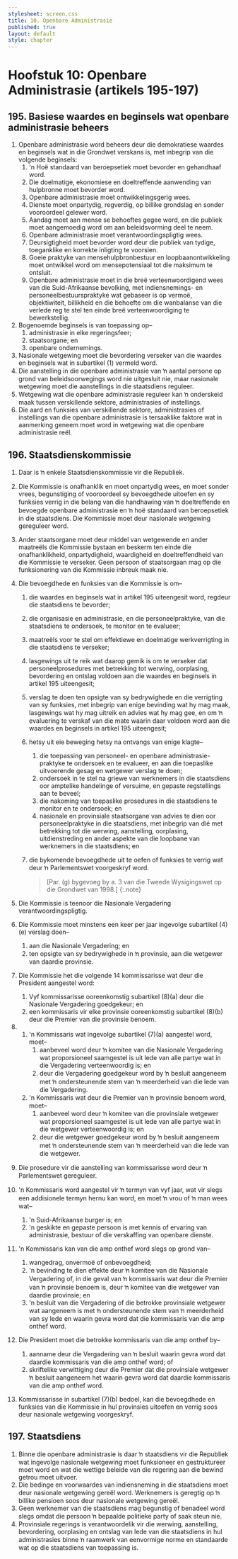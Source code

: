 ```yaml
---
stylesheet: screen.css
title: 10. Openbare Administrasie
published: true
layout: default
style: chapter
---
```


# Hoofstuk 10: Openbare Administrasie (artikels 195-197)

## 195. Basiese waardes en beginsels wat openbare administrasie beheers

1.	Openbare administrasie word beheers deur die demokratiese waardes en beginsels wat in die Grondwet verskans is, met inbegrip van die volgende beginsels:
	1.	'n Hoë standaard van beroepsetiek moet bevorder en gehandhaaf word.
	1.	Die doelmatige, ekonomiese en doeltreffende aanwending van hulpbronne moet bevorder word.
	1.	Openbare administrasie moet ontwikkelingsgerig wees.
	1.	Dienste moet onpartydig, regverdig, op billike grondslag en sonder vooroordeel gelewer word.
	1.	Aandag moet aan mense se behoeftes gegee word, en die publiek moet aangemoedig word om aan beleidsvorming deel te neem.
	1.	Openbare administrasie moet verantwoordingspligtig wees.
	1.	Deursigtigheid moet bevorder word deur die publiek van tydige, toeganklike en korrekte inligting te voorsien.
	1.	Goeie praktyke van mensehulpbronbestuur en loopbaanontwikkeling moet ontwikkel word om mensepotensiaal tot die maksimum te ontsluit.
	1.	Openbare administrasie moet in die breë verteenwoordigend wees van die Suid-Afrikaanse bevolking, met indiensnemings- en personeelbestuurspraktyke wat gebaseer is op vermoë, objektiwiteit, billikheid en die behoefte om die wanbalanse van die verlede reg te stel ten einde breë verteenwoordiging te bewerkstellig.
2.	Bogenoemde beginsels is van toepassing op–
	1.	administrasie in elke regeringsfeer;
	1.	staatsorgane; en
	1.	openbare ondernemings.
3.	Nasionale wetgewing moet die bevordering verseker van die waardes en beginsels wat in subartikel (1) vermeld word.
4.	Die aanstelling in die openbare administrasie van ŉ aantal persone op grond van beleidsoorwegings word nie uitgesluit nie, maar nasionale wetgewing moet die aanstellings in die staatsdiens reguleer.
5.	Wetgewing wat die openbare administrasie reguleer kan ŉ onderskeid maak tussen verskillende sektore, administrasies of instellings.
6.	Die aard en funksies van verskillende sektore, administrasies of instellings van die openbare administrasie is tersaaklike faktore wat in aanmerking geneem moet word in wetgewing wat die openbare administrasie reël.

## 196. Staatsdienskommissie

1.	Daar is ŉ enkele Staatsdienskommissie vir die Republiek.
2.	Die Kommissie is onafhanklik en moet onpartydig wees, en moet sonder vrees, begunstiging of vooroordeel sy bevoegdhede uitoefen en sy funksies verrig in die belang van die handhawing van ŉ doeltreffende en bevoegde openbare administrasie en ŉ hoë standaard van beroepsetiek in die staatsdiens. Die Kommissie moet deur nasionale wetgewing gereguleer word.
3.	Ander staatsorgane moet deur middel van wetgewende en ander maatreëls die Kommissie bystaan en beskerm ten einde die onafhanklikheid, onpartydigheid, waardigheid en doeltreffendheid van die Kommissie te verseker. Geen persoon of staatsorgaan mag op die funksionering van die Kommissie inbreuk maak nie.
4.	Die bevoegdhede en funksies van die Kommissie is om–
	1.	die waardes en beginsels wat in artikel 195 uiteengesit word, regdeur die staatsdiens te bevorder;
	1.	die organisasie en administrasie, en die personeelpraktyke, van die staatsdiens te ondersoek, te monitor en te evalueer;
	1.	maatreëls voor te stel om effektiewe en doelmatige werkverrigting in die staatsdiens te verseker;
	1.	lasgewings uit te reik wat daarop gemik is om te verseker dat personeelprosedures met betrekking tot werwing, oorplasing, bevordering en ontslag voldoen aan die waardes en beginsels in artikel 195 uiteengesit;
	1.	verslag te doen ten opsigte van sy bedrywighede en die verrigting van sy funksies, met inbegrip van enige bevinding wat hy mag maak, lasgewings wat hy mag uitreik en advies wat hy mag gee, en om ŉ evaluering te verskaf van die mate waarin daar voldoen word aan die waardes en beginsels in artikel 195 uiteengesit;
	1.	hetsy uit eie beweging hetsy na ontvangs van enige klagte–
		1.	die toepassing van personeel- en openbare administrasie-praktyke te ondersoek en te evalueer, en aan die toepaslike uitvoerende gesag en wetgewer verslag te doen;
		1.	ondersoek in te stel na griewe van werknemers in die staatsdiens oor amptelike handelinge of versuime, en gepaste regstellings aan te beveel;
		1.	die nakoming van toepaslike prosedures in die staatsdiens te monitor en te ondersoek; en
		1.	nasionale en provinsiale staatsorgane van advies te dien oor personeelpraktyke in die staatsdiens, met inbegrip van dié met betrekking tot die werwing, aanstelling, oorplasing, uitdienstreding en ander aspekte van die loopbane van werknemers in die staatsdiens; en
	1.	die bykomende bevoegdhede uit te oefen of funksies te verrig wat deur ŉ Parlementswet voorgeskryf word.

		> [Par. (g) bygevoeg by a. 3 van die Tweede Wysigingswet op die Grondwet van 1998.]
		{:.note}

5.	Die Kommissie is teenoor die Nasionale Vergadering verantwoordingspligtig.
6.	Die Kommissie moet minstens een keer per jaar ingevolge subartikel (4)(e) verslag doen–
	1.	aan die Nasionale Vergadering; en
	1.	ten opsigte van sy bedrywighede in ŉ provinsie, aan die wetgewer van daardie provinsie.
7.	Die Kommissie het die volgende 14 kommissarisse wat deur die President aangestel word:
	1.	Vyf kommissarisse ooreenkomstig subartikel (8)(a) deur die Nasionale Vergadering goedgekeur; en
	1.	een kommissaris vir elke provinsie ooreenkomstig subartikel (8)(b) deur die Premier van die provinsie benoem.
8.	
	1.	'n Kommissaris wat ingevolge subartikel (7)(a) aangestel word, moet–
		1.	aanbeveel word deur ŉ komitee van die Nasionale Vergadering wat proporsioneel saamgestel is uit lede van alle partye wat in die Vergadering verteenwoordig is; en
		1.	deur die Vergadering goedgekeur word by ŉ besluit aangeneem met ŉ ondersteunende stem van ŉ meerderheid van die lede van die Vergadering.
	1.	'n Kommissaris wat deur die Premier van ŉ provinsie benoem word, moet–
		1.	aanbeveel word deur ŉ komitee van die provinsiale wetgewer wat proporsioneel saamgestel is uit lede van alle partye wat in die wetgewer verteenwoordig is; en
		1.	deur die wetgewer goedgekeur word by ŉ besluit aangeneem met ŉ ondersteunende stem van ŉ meerderheid van die lede van die wetgewer.
9.	Die prosedure vir die aanstelling van kommissarisse word deur ŉ Parlementswet gereguleer.
10.	'n Kommissaris word aangestel vir ŉ termyn van vyf jaar, wat vir slegs een addisionele termyn hernu kan word, en moet ŉ vrou of ŉ man wees wat–
	1.	'n Suid-Afrikaanse burger is; en
	1.	'n geskikte en gepaste persoon is met kennis of ervaring van administrasie, bestuur of die verskaffing van openbare dienste.
11.	'n Kommissaris kan van die amp onthef word slegs op grond van–
	1.	wangedrag, onvermoë of onbevoegdheid;
	1.	'n bevinding te dien effekte deur ŉ komitee van die Nasionale Vergadering of, in die geval van ŉ kommissaris wat deur die Premier van ŉ provinsie benoem is, deur ŉ komitee van die wetgewer van daardie provinsie; en
	1.	'n besluit van die Vergadering of die betrokke provinsiale wetgewer wat aangeneem is met ŉ ondersteunende stem van ŉ meerderheid van sy lede en waarin gevra word dat die kommissaris van die amp onthef word.
12.	Die President moet die betrokke kommissaris van die amp onthef by–
	1.	aanname deur die Vergadering van ŉ besluit waarin gevra word dat daardie kommissaris van die amp onthef word; of
	1.	skriftelike verwittiging deur die Premier dat die provinsiale wetgewer ŉ besluit aangeneem het waarin gevra word dat daardie kommissaris van die amp onthef word.
13.	Kommissarisse in subartikel (7)(b) bedoel, kan die bevoegdhede en funksies van die Kommissie in hul provinsies uitoefen en verrig soos deur nasionale wetgewing voorgeskryf.

## 197. Staatsdiens

1.	Binne die openbare administrasie is daar ŉ staatsdiens vir die Republiek wat ingevolge nasionale wetgewing moet funksioneer en gestruktureer moet word en wat die wettige beleide van die regering aan die bewind getrou moet uitvoer.
2.	Die bedinge en voorwaardes van indiensneming in die staatsdiens moet deur nasionale wetgewing gereël word. Werknemers is geregtig op ŉ billike pensioen soos deur nasionale wetgewing gereël.
3.	Geen werknemer van die staatsdiens mag begunstig of benadeel word slegs omdat die persoon ŉ bepaalde politieke party of saak steun nie.
4.	Provinsiale regerings is verantwoordelik vir die werwing, aanstelling, bevordering, oorplasing en ontslag van lede van die staatsdiens in hul administrasies binne ŉ raamwerk van eenvormige norme en standaarde wat op die staatsdiens van toepassing is.
